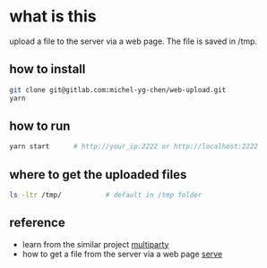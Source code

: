 # what is this

upload a file to the server via a web page. The file is saved in /tmp.


## how to install

```bash
git clone git@gitlab.com:michel-yg-chen/web-upload.git
yarn 
```

## how to run 

```bash
yarn start		# http://your_ip:2222 or http://localhost:2222
```


## where to get the uploaded files

```bash
ls -ltr /tmp/			# default in /tmp folder
```


## reference

- learn from the similar project [multiparty](https://yarnpkg.com/en/package/multiparty)
- how to get a file from the server via a web page [serve](https://yarnpkg.com/en/package/serve)

